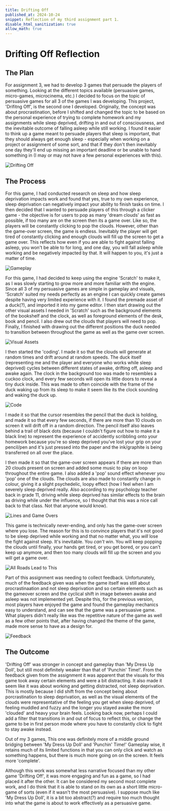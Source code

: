 ```yaml
---
title: Drifting Off
published_at: 2024-10-24
snippet: Reflection of my third assignment part 1.
disable_html_sanitization: true
allow_math: true
---
```


# Drifting Off Reflection

## The Plan

For assignment 3, we had to develop 3 games that persuade the players of something. Looking at the different topics available (persuasive games, micro-games, microcinema, etc.) I decided to focus on the topic of persuasive games for all 3 of the games I was developing. This project, 'Drifitng Off', is the second one I developed. Originally, the concept was about procrastination, before I shifted and changed the topic to be based on the personal experience of trying to complete homework and my assignments while sleep deprived, drifting in and out of consciousness, and the inevitable outcome of falling asleep while still working. I found it easier to think up a game meant to persuade players that sleep is important, that they should always get enough sleep - especially when working on a project or assignment of some sort, and that if they don't then inevitably one day they'll end up missing an important deadline or be unable to hand something in (I may or may not have a few personal experiences with this).

![Drifting Off](/assignment3/doff.png)

## The Process

For this game, I had conducted research on sleep and how sleep deprivation impacts work and found that yes, true to my own experience, sleep deprivation can negatively impact your ability to finish tasks on time. I then decided that I wanted to persuade players of this through a clicker game - the objective is for users to pop as many 'dream clouds' as fast as possible, if too many are on the screen then its a game over. Like so, the players will be constantly clicking to pop the clouds. However, other than the game-over screen, the game is endless. Inevitably the player will get tired of constantly clicking and enough clouds will fill up the screen to get a game over. This reflects how even if you are able to fight against falling asleep, you won't be able to for long, and one day, you will fall asleep while working and be negatively impacted by that. It will happen to you, it's just a matter of time.

![Gameplay](/assignment3/doff1.png)

For this game, I had decided to keep using the engine 'Scratch' to make it, as I was slowly starting to grow more and more familiar with the engine. Since all 3 of my persuasive games are simple in gameplay and visuals, 'Scratch' suited my needs perfectly as an engine I can quickly create games despite having very limited experience with it. I found the premade asset of a duck(?), and imported it into my game editor. I then start drawing out the other visual assets I needed in 'Scratch' such as the background elements of the bookshelf and the clock, as well as foreground elements of the desk, book and pencil. I also drew out the clouds that players will need to pop. Finally, I finished with drawing out the different positions the duck needed to transition between throughout the game as well as the game over screen.

![Visual Assets](/assignment3/doff2.png)

I then started the 'coding'. I made it so that the clouds will generate at random times and drift around at random speeds. The duck itself (representing me and the player and everyone who works while sleep deprived) cycles between different states of awake, drifting off, asleep and awake again. The clock in the background too was made to resembles a cuckoo clock, and every few seconds will open its little doors to reveal a tiny duck inside. This was made to often coincide with the frame of the duck waking up from its sleep to make it seem like its the clock sounding and waking the duck up.

![Code](/assignment3/doff3.png)

I made it so that the cursor resembles the pencil that the duck is holding, and made it so that every few seconds, if there are more than 10 clouds on screen it will drift off in a random direction. The pencil itself also leaves behind a trail of black dots (because I couldn't figure out how to make it a black line) to represent the experience of accidently scribbling onto your homework because you're so sleep deprived you've lost your grip on your pencil/pen and it's just pressed into the paper and the ink/graphite is being transferred on all over the place.

I then made it so that the game-over screen appears if there are more than 20 clouds present on screen and added some music to play on loop throughout the entire game. I also added a 'pop' sound effect whenever you 'pop' one of the clouds. The clouds are also made to constantly change in colour, giving it a slight psychedelic, loopy effect (how I feel when I am severely sleep deprived really. Also according to my psychology teacher back in grade 11, driving while sleep deprived has similar effects to the brain as driving while under the influence, so I thought that this was a nice call back to that class. Not that anyone would know).

![Lines and Game Overs](/assignment3/doff4.png)

This game is technically never-ending, and only has the game-over screen where you lose. The reason for this is to convince players that it's not good to be sleep deprived while working and that no matter what, you *will* lose the fight against sleep. It's inevitable. You *can't* win. You will keep popping the clouds until finally, your hands get tired, or you get bored, or you can't keep up anymore, and then too many clouds will fill up the screen and you will get a game over.

![All Roads Lead to This](/assignment3/doff5.png)

Part of this assignment was needing to collect feedback. Unfortunately, much of the feedback given was when the game itself was still about procrastinaation and not sleep deprivation and so certain elements such as the gameover screen and the cyclical shift in image between awake and asleep was not implemented yet. Despite this, for the previous version, most players have enjoyed the game and found the gameplay mechanics easy to understand, and can see that the game was a persuasive game. What players didn't really like was the repetitive nature of the game as well as a few other points that, after having changed the theme of the game, made more sense to have as a design for.

![Feedback](/assignment3/doff7.png)

## The Outcome

'Drifting Off' was stronger in concept and gameplay than 'My Dress Up Doll', but still most definitely weaker than that of 'Punchin' Time!'. From the feedback given from the assignment it was apparent that the visuals for this game took away certain elements and were a bit distracting. It also made it seem like it was about working and getting distracted, not sleep deprivation. This is mostly because I did shift from the concept being about porcrastination to sleep deprivation, as well as the visual elements of the clouds were representative of the feeling you get when sleep deprived, of feeling muddled and fuzzy and the longer you stayed awake the more 'clouded' and heavy your brain feels. Looking back now, perhaps I could add a filter that transitions in and out of focus to reflect this, or change the game to be in first person mode where you have to constantly click to fight to stay awake instead.

Out of my 3 games, This one was definitely more of a middle ground bridging between 'My Dress Up Doll' and 'Punchin' Time!' Gameplay wise, it retains much of its limited functions in that you can only click and watch as something happens, but there is much more going on on the screen. It feels more 'complete'.

Although this work was somewhat less narrative focused than my other game 'Drifting Off', it was more engaging and fun as a game, so I had placed it after the other. It can be considered my second most complete work, and I do think that it is able to stand on its own as a short little micro-game of sorts (even if it wasn't the most persuasive). I suppose much like 'My Dress Up Doll', it is a bit too abstract(?) and require too much thought into what the game is about to work effectively as a persuasive game.


